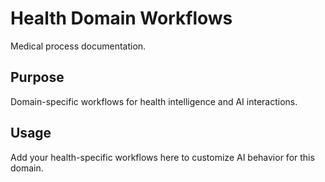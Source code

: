 # Health Domain Workflows

Medical process documentation.

## Purpose

Domain-specific workflows for health intelligence and AI interactions.

## Usage

Add your health-specific workflows here to customize AI behavior for this domain.
